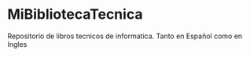 # MiBibliotecaTecnica
Repositorio de libros tecnicos de informatica. Tanto  en Español como en Ingles
